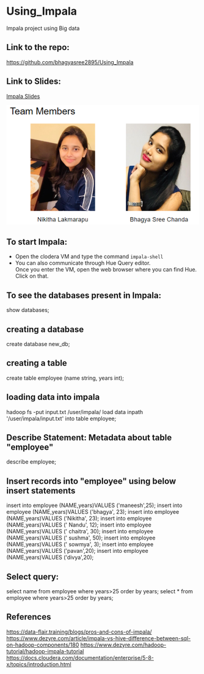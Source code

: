 # Using_Impala
Impala project using Big data
## Link to the repo: 
https://github.com/bhagyasree2895/Using_Impala
## Link to Slides:
[Impala Slides](https://docs.google.com/presentation/d/1Ita-HKJDhOsyC20zO5CzF5DQfJGMczMbDxkc5YN6Nio/edit#slide=id.g83a80aaf69_1_0)

![Team members](https://github.com/bhagyasree2895/Using_Impala/blob/master/Team_mates.PNG)

## To start Impala:
- Open the clodera VM and type the command ```impala-shell```
- You can also communicate through Hue Query editor.<br />
Once you enter the VM, open the web browser where you can find Hue. Click on that.
## To see the databases present in Impala:
show databases;

## creating a database
create database new_db;

## creating a table
create table employee (name string, years int);

## loading data into impala
hadoop fs -put input.txt /user/impala/
load data inpath '/user/impala/input.txt' into table employee;

## Describe Statement: Metadata about table "employee" 
describe employee;

## Insert records into "employee" using below insert statements
insert into employee (NAME,years)VALUES ('maneesh',25);
insert into employee (NAME,years)VALUES ('bhagya', 23);
insert into employee (NAME,years)VALUES ('Nikitha', 23);
insert into employee (NAME,years)VALUES (' Nandu', 12);
insert into employee (NAME,years)VALUES (' chaitra', 30);
insert into employee (NAME,years)VALUES (' sushma', 50);
insert into employee (NAME,years)VALUES (' sowmya', 3);
insert into employee (NAME,years)VALUES ('pavan',20);
insert into employee (NAME,years)VALUES ('divya',20);

## Select query:
select name from employee where years>25 order by years; 
select * from employee where years>25 order by years;
## References

https://data-flair.training/blogs/pros-and-cons-of-impala/
https://www.dezyre.com/article/impala-vs-hive-difference-between-sql-on-hadoop-components/180
https://www.dezyre.com/hadoop-tutorial/hadoop-impala-tutorial
https://docs.cloudera.com/documentation/enterprise/5-8-x/topics/introduction.html

